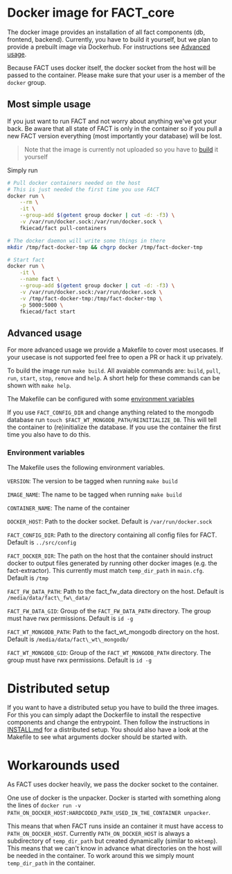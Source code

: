 # Docker image for FACT_core
The docker image provides an installation of all fact components (db, frontend,
backend). Currently, you have to build it yourself, but we plan to provide a
prebuilt image via Dockerhub. For instructions see [Advanced usage](#advanced-usage).

Because FACT uses docker itself, the docker socket from the host will be
passed to the container. Please make sure that your user is a member of the
`docker` group.

## Most simple usage
If you just want to run FACT and not worry about anything we've got your back.
Be aware that all state of FACT is only in the container so if you pull a new
FACT version everything (most importantly your database) will be lost.

> Note that the image is currently not uploaded so you have to
[build](#advanced-usage) it yourself

Simply run
```bash
# Pull docker containers needed on the host
# This is just needed the first time you use FACT
docker run \
	--rm \
	-it \
	--group-add $(getent group docker | cut -d: -f3) \
	-v /var/run/docker.sock:/var/run/docker.sock \
	fkiecad/fact pull-containers

# The docker daemon will write some things in there
mkdir /tmp/fact-docker-tmp && chgrp docker /tmp/fact-docker-tmp

# Start fact
docker run \
	-it \
	--name fact \
	--group-add $(getent group docker | cut -d: -f3) \
	-v /var/run/docker.sock:/var/run/docker.sock \
	-v /tmp/fact-docker-tmp:/tmp/fact-docker-tmp \
	-p 5000:5000 \
	fkiecad/fact start
```

## Advanced usage
For more advanced usage we provide a Makefile to cover most usecases.
If your usecase is not supported feel free to open a PR or hack it up privately.

To build the image run `make build`.
All avaiable commands are: `build`, `pull`, `run`, `start`, `stop`, `remove` and
`help`.
A short help for these commands can be shown with `make help`.

The Makefile can be configured with some [environment variables](#environment-variables)

If you use `FACT_CONFIG_DIR` and change anything related to the mongodb
database run `touch $FACT_WT_MONGODB_PATH/REINITIALIZE_DB`.
This will tell the container to (re)initialize the database.
If you use the container the first time you also have to do this.

### Environment variables
The Makefile uses the following environment variables.

`VERSION`: The version to be tagged when running `make build`

`IMAGE_NAME`: The name to be tagged when running `make build`

`CONTAINER_NAME`: The name of the container

`DOCKER_HOST`: Path to the docker socket. Default is `/var/run/docker.sock`

`FACT_CONFIG_DIR`: Path to the directory containing all config files for FACT.
Default is `../src/config`

`FACT_DOCKER_DIR`: The path on the host that the container should instruct
docker to output files generated by running other docker images (e.g. the
fact-extractor). This currently must match `temp_dir_path` in `main.cfg`.
Default is `/tmp`

`FACT_FW_DATA_PATH`: Path to the fact\_fw\_data directory on the host. Default
is `/media/data/fact\_fw\_data/`

`FACT_FW_DATA_GID`: Group of the `FACT_FW_DATA_PATH` directory. The group must
have rwx permissions. Default is `id -g`

`FACT_WT_MONGODB_PATH`: Path to the fact_wt_mongodb directory on the host.
Default is `/media/data/fact\_wt\_mongodb/`

`FACT_WT_MONGODB_GID`: Group of the `FACT_WT_MONGODB_PATH` directory. The group
must have rwx permissions. Default is `id -g`


# Distributed setup
If you want to have a distributed setup you have to build the three images.
For this you can simply adapt the Dockerfile to install the respective
components and change the entrypoint.
Then follow the instructions in [INSTALL.md](../INSTALL.md) for a distributed
setup.
You should also have a look at the Makefile to see what arguments docker should
be started with.

# Workarounds used
As FACT uses docker heavily, we pass the docker socket to the container.

One use of docker is the unpacker. Docker is started with something along the
lines of
`docker run -v PATH_ON_DOCKER_HOST:HARDCODED_PATH_USED_IN_THE_CONTAINER unpacker`.

This means that when FACT runs inside an container it must have access to
`PATH_ON_DOCKER_HOST`.
Currently `PATH_ON_DOCKER_HOST` is always a subdirectory of `temp_dir_path` but
created dynamically (similar to `mktemp`). This means that we can't know in
advance what directories on the host will be needed in the container. To work
around this we simply mount `temp_dir_path` in the container.

